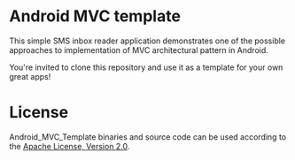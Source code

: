 # Android MVC template

This simple SMS inbox reader application demonstrates one of the possible approaches to implementation of MVC architectural pattern in Android.

You're invited to clone this repository and use it as a template for your own great apps!

# License

Android_MVC_Template binaries and source code can be used according to the [Apache License, Version 2.0](http://www.apache.org/licenses/LICENSE-2.0).
